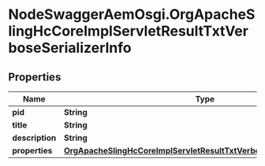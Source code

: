 # NodeSwaggerAemOsgi.OrgApacheSlingHcCoreImplServletResultTxtVerboseSerializerInfo

## Properties
Name | Type | Description | Notes
------------ | ------------- | ------------- | -------------
**pid** | **String** |  | [optional] 
**title** | **String** |  | [optional] 
**description** | **String** |  | [optional] 
**properties** | [**OrgApacheSlingHcCoreImplServletResultTxtVerboseSerializerProperties**](OrgApacheSlingHcCoreImplServletResultTxtVerboseSerializerProperties.md) |  | [optional] 


